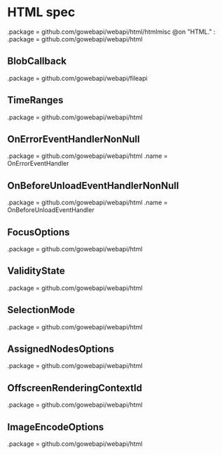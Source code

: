 # HTML spec

.package = github.com/gowebapi/webapi/html/htmlmisc
@on "HTML." : .package = github.com/gowebapi/webapi/html

## BlobCallback

.package = github.com/gowebapi/webapi/fileapi

## TimeRanges

.package = github.com/gowebapi/webapi/html

## OnErrorEventHandlerNonNull

.package = github.com/gowebapi/webapi/html
.name = OnErrorEventHandler

## OnBeforeUnloadEventHandlerNonNull

.package = github.com/gowebapi/webapi/html
.name = OnBeforeUnloadEventHandler

## FocusOptions

.package = github.com/gowebapi/webapi/html

## ValidityState

.package = github.com/gowebapi/webapi/html

## SelectionMode

.package = github.com/gowebapi/webapi/html

## AssignedNodesOptions

.package = github.com/gowebapi/webapi/html

## OffscreenRenderingContextId

.package = github.com/gowebapi/webapi/html

## ImageEncodeOptions

.package = github.com/gowebapi/webapi/html
